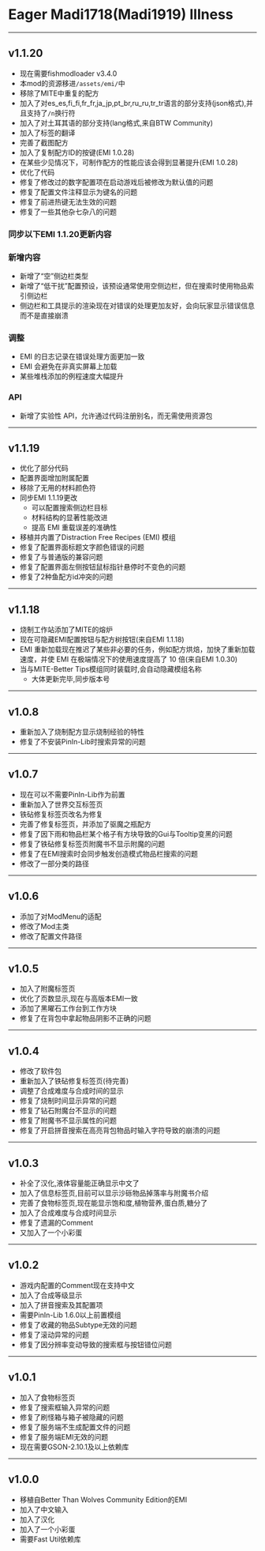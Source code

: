 # Eager Madi1718(Madi1919) Illness

---

## v1.1.20
* 现在需要fishmodloader v3.4.0
* 本mod的资源移进`/assets/emi/`中
* 移除了MITE中重复的配方
* 加入了对es_es,fi_fi,fr_fr,ja_jp,pt_br,ru_ru,tr_tr语言的部分支持(json格式),并且支持了`/n`换行符
* 加入了对土耳其语的部分支持(lang格式,来自BTW Community)
* 加入了标签的翻译
* 完善了截图配方
* 加入了复制配方ID的按键(EMI 1.0.28)
* 在某些少见情况下，可制作配方的性能应该会得到显著提升(EMI 1.0.28)
* 优化了代码
* 修复了修改过的数字配置项在启动游戏后被修改为默认值的问题
* 修复了配置文件注释显示为键名的问题
* 修复了前进热键无法生效的问题
* 修复了一些其他杂七杂八的问题
### 同步以下EMI 1.1.20更新内容
### 新增内容
* 新增了“空”侧边栏类型
* 新增了“低干扰”配置预设，该预设通常使用空侧边栏，但在搜索时使用物品索引侧边栏
* 侧边栏和工具提示的渲染现在对错误的处理更加友好，会向玩家显示错误信息而不是直接崩溃
### 调整
* EMI 的日志记录在错误处理方面更加一致
* EMI 会避免在非真实屏幕上加载
* 某些堆栈添加的例程速度大幅提升
### API
* 新增了实验性 API，允许通过代码注册别名，而无需使用资源包

---

## v1.1.19
* 优化了部分代码
* 配置界面增加附属配置
* 移除了无用的材料颜色符
* 同步EMI 1.1.19更改
  * 可以配置搜索侧边栏目标
  * 材料结构的显著性能改进
  * 提高 EMI 重载误差的准确性
* 移植并内置了Distraction Free Recipes (EMI) 模组
* 修复了配置界面标题文字颜色错误的问题
* 修复了与普通版的兼容问题
* 修复了配置界面左侧按钮鼠标指针悬停时不变色的问题
* 修复了2种鱼配方id冲突的问题

---

## v1.1.18
* 烧制工作站添加了MITE的熔炉
* 现在可隐藏EMI配置按钮与配方树按钮(来自EMI 1.1.18)
* EMI 重新加载现在推迟了某些非必要的任务，例如配方烘焙，加快了重新加载速度，并使 EMI 在极端情况下的使用速度提高了 10 倍(来自EMI 1.0.30)
* 当与MITE-Better Tips模组同时装载时,会自动隐藏模组名称
  * 大体更新完毕,同步版本号

---

## v1.0.8
* 重新加入了烧制配方显示烧制经验的特性
* 修复了不安装PinIn-Lib时搜索异常的问题

---

## v1.0.7
* 现在可以不需要PinIn-Lib作为前置
* 重新加入了世界交互标签页
* 铁砧修复标签页改名为修复
* 完善了修复标签页，并添加了驱魔之瓶配方
* 修复了因下雨和物品栏某个格子有方块导致的Gui与Tooltip变黑的问题
* 修复了铁砧修复标签页附魔书不显示附魔的问题
* 修复了在EMI搜索时会同步触发创造模式物品栏搜索的问题
* 修改了一部分类的路径

---

## v1.0.6
* 添加了对ModMenu的适配
* 修改了Mod主类
* 修改了配置文件路径

---

## v1.0.5
* 加入了附魔标签页
* 优化了页数显示,现在与高版本EMI一致
* 添加了黑曜石工作台到工作方块
* 修复了在背包中拿起物品阴影不正确的问题

---

## v1.0.4
* 修改了软件包
* 重新加入了铁砧修复标签页(待完善)
* 调整了合成难度与合成时间的显示
* 修复了烧制时间显示异常的问题
* 修复了钻石附魔台不显示的问题
* 修复了附魔书不显示属性的问题
* 修复了开启拼音搜索在高亮背包物品时输入字符导致的崩溃的问题

---

## v1.0.3
* 补全了汉化,液体容量能正确显示中文了
* 加入了信息标签页,目前可以显示沙砾物品掉落率与附魔书介绍
* 完善了食物标签页,现在能显示饱和度,植物营养,蛋白质,糖分了
* 加入了合成难度与合成时间显示
* 修复了遗漏的Comment
* 又加入了一个小彩蛋

---

## v1.0.2
* 游戏内配置的Comment现在支持中文
* 加入了合成等级显示
* 加入了拼音搜索及其配置项
* 需要PinIn-Lib 1.6.0以上前置模组
* 修复了收藏的物品Subtype无效的问题
* 修复了滚动异常的问题
* 修复了因分辨率变动导致的搜索框与按钮错位问题

---

## v1.0.1
* 加入了食物标签页
* 修复了搜索框输入异常的问题
* 修复了刷怪箱与箱子被隐藏的问题
* 修复了服务端不生成配置文件的问题
* 修复了服务端EMI无效的问题
* 现在需要GSON-2.10.1及以上依赖库

---

## v1.0.0
* 移植自Better Than Wolves Community Edition的EMI
* 加入了中文输入
* 加入了汉化
* 加入了一个小彩蛋
* 需要Fast Util依赖库
